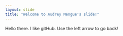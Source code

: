 ```yaml
---
layout: slide
title: "Welcome to Audrey Mengue's slide!"
---
```

Hello there. I like gitHub.
Use the left arrow to go back!